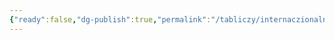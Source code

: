 ```yaml
---
{"ready":false,"dg-publish":true,"permalink":"/tabliczy/internaczionalnaya-gotika/svyatoj-ieronim/","dgPassFrontmatter":true}
---
```




